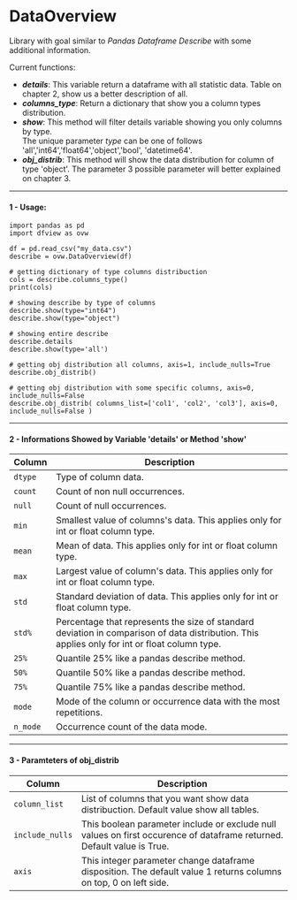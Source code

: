 # DataOverview
Library with goal similar to *Pandas Dataframe Describe* with some additional information.

Current functions:
   - ***details***: This variable return a dataframe with all statistic data. Table on chapter 2, show us a better description of all.
   - ***columns_type***: Return a dictionary that show you a column types distribution.
   - ***show***: This method will filter details variable showing you only columns by type.<br/>
       The unique parameter *type* can be one of follows 'all','int64','float64','object','bool', 'datetime64'.
   - ***obj_distrib***: This method will show the data distribution for column of type 'object'.
       The parameter 3 possible parameter will better explained on chapter 3.

---
#### 1 - Usage:
```
import pandas as pd
import dfview as ovw  

df = pd.read_csv("my_data.csv")
describe = ovw.DataOverview(df)

# getting dictionary of type columns distribuction
cols = describe.columns_type()
print(cols)

# showing describe by type of columns
describe.show(type="int64")
describe.show(type="object")

# showing entire describe 
describe.details
describe.show(type='all')

# getting obj distribution all columns, axis=1, include_nulls=True 
describe.obj_distrib()

# getting obj distribution with some specific columns, axis=0, include_nulls=False 
describe.obj_distrib( columns_list=['col1', 'col2', 'col3'], axis=0, include_nulls=False )  

```
---

####  2 - Informations Showed by Variable 'details' or Method 'show'
| Column | Description |
| --- | --- |
| `dtype` |  Type of column data.  |
| `count` |  Count of non null occurrences.  |
| `null` |  Count of null occurrences.  |
| `min` |  Smallest value of columns's data. This applies only for int or float column type.  |
| `mean` |  Mean of data. This applies only for int or float column type.  |
| `max` |  Largest value of column's data. This applies only for int or float column type.  |
| `std` |  Standard deviation of data. This applies only for int or float column type. |
| `std%` |  Percentage that represents the size of standard deviation in comparison of data distribution. This applies only for int or float column type.  |
| `25%` |  Quantile 25% like a pandas describe method.  |
| `50%` |  Quantile 50% like a pandas describe method.  |
| `75%` |  Quantile 75% like a pandas describe method.  |
| `mode` |  Mode of the column or occurrence data with the most repetitions. |
| `n_mode` |  Occurrence count of the data mode.  |

---
####  3 - Paramteters of obj_distrib
| Column | Description |
| --- | --- |
| `column_list` | List of columns that you want show data distribuction. Default value show all tables. |
| `include_nulls` | This boolean parameter include or exclude null values on first occurence of dataframe returned. Default value is True.|
| `axis` | This integer parameter change dataframe disposition. The default value 1 returns columns on top, 0 on left side. |

